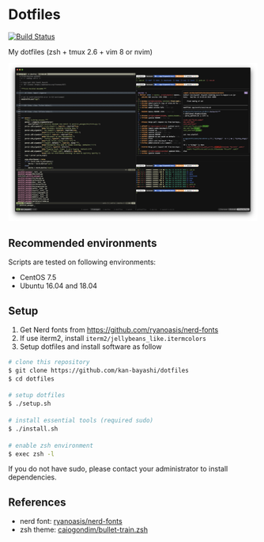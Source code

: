 # Dotfiles

[![Build Status](https://travis-ci.org/kan-bayashi/dotfiles.svg?branch=master)](https://travis-ci.org/kan-bayashi/dotfiles)

My dotfiles (zsh + tmux 2.6 + vim 8 or nvim)

![](./sample/terminal.png)

## Recommended environments

Scripts are tested on following environments:

- CentOS 7.5
- Ubuntu 16.04 and 18.04

## Setup

1. Get Nerd fonts from <https://github.com/ryanoasis/nerd-fonts>
2. If use iterm2, install `iterm2/jellybeans_like.itermcolors`
3. Setup dotfiles and install software as follow

```bash
# clone this repository
$ git clone https://github.com/kan-bayashi/dotfiles
$ cd dotfiles

# setup dotfiles
$ ./setup.sh

# install essential tools (required sudo)
$ ./install.sh

# enable zsh environment
$ exec zsh -l
```

If you do not have sudo, please contact your administrator to install dependencies.

## References

- nerd font: [ryanoasis/nerd-fonts](https://github.com/ryanoasis/nerd-fonts)
- zsh theme: [caiogondim/bullet-train.zsh](https://github.com/caiogondim/bullet-train.zsh)
